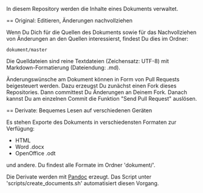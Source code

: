 In diesem Repository werden die Inhalte eines Dokuments verwaltet.

== Original: Editieren, Änderungen nachvollziehen

Wenn Du Dich für die Quellen des Dokuments sowie für das Nachvollziehen von Änderungen an den Quellen interessierst, findest Du dies im Ordner:

    dokument/master

Die Quelldateien sind reine Textdateien (Zeichensatz: UTF-8) mit Markdown-Formatierung (Dateiendung: .md).

Änderungswünsche am Dokument können in Form von Pull Requests beigesteuert werden. Dazu erzeugst Du zunächst einen Fork dieses Repositories. Dann committest Du Änderungen an Deinem Fork. Danach kannst Du am einzelnen Commit die Funktion "Send Pull Request" auslösen.

== Derivate: Bequemes Lesen auf verschiedenen Geräten

Es stehen Exporte des Dokuments in verschiedensten Formaten zur Verfügung:

* HTML
* Word .docx
* OpenOffice .odt

und andere. Du findest alle Formate im Ordner 'dokument/'.

Die Derivate werden mit [Pandoc](http://johnmacfarlane.net/pandoc/) erzeugt. Das Script unter 'scripts/create_documents.sh' automatisiert diesen Vorgang.